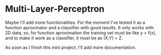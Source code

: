 # Multi-Layer-Perceptron

Maybe I'll add more functionalities. For the moment I've tested it as a function aproximator and a classifier with good results.
It only works with 2D data, so, for function aproximation the training set must be like y = f(x), and to make it work as a 
classifier, it must be as (X,Y) = Z.

As soon as I finish this mini project, I'll add more documentation.
